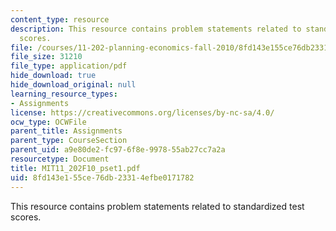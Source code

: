 ```yaml
---
content_type: resource
description: This resource contains problem statements related to standardized test
  scores.
file: /courses/11-202-planning-economics-fall-2010/8fd143e155ce76db23314efbe0171782_MIT11_202F10_pset1.pdf
file_size: 31210
file_type: application/pdf
hide_download: true
hide_download_original: null
learning_resource_types:
- Assignments
license: https://creativecommons.org/licenses/by-nc-sa/4.0/
ocw_type: OCWFile
parent_title: Assignments
parent_type: CourseSection
parent_uid: a9e80de2-fc97-6f8e-9978-55ab27cc7a2a
resourcetype: Document
title: MIT11_202F10_pset1.pdf
uid: 8fd143e1-55ce-76db-2331-4efbe0171782
---
```

This resource contains problem statements related to standardized test scores.